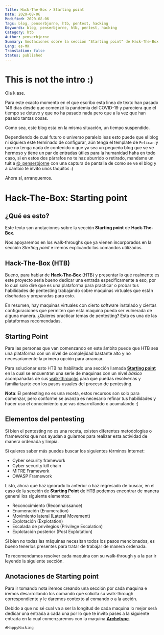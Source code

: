 ```yaml
---
Title: Hack-The-Box > Starting point
Date: 2020-08-06
Modified: 2020-08-06
Tags: blog, penserbjorne, htb, pentest, hacking
Keywords: blog, penserbjorne, htb, pentest, hacking
Category: htb
Author: penserbjorne
Summary: Anotaciones sobre la sección "Starting point" de Hack-The-Box
Lang: es-MX
Translation: false
Status: published
---
```


# This is not the intro :)

Ola k ase.

Para este exacto momento en el que escribo esta linea de texto han pasado 146
días desde que comenzó la pandemia del COVID-19 y pareciera que el tiempo se
detuvo y que no ha pasado nada pero que a la vez que han pasado tantas cosas.

Como sea, este blog esta en la misma situación, un tiempo suspendido.

Dependiendo de cual futuro o universo paralelo leas esto puede que el blog
ni siquiera este terminado de configurar, aún tenga el template de `Pelican` y
que no tenga nada de contenido o que ya sea un pequeño blog que se ve hermoso
y tiene un par de entradas útiles para la humanidad haha en todo caso, si en
estos dos párrafos no te haz aburrido o retirado, mandame un tuit a
[@_penserbjorne](https://twitter.com/_penserbjorne)
con una captura de pantalla de como se ve el blog y a cambio te invito unos
taquitos :)

Ahora sí, arranquemos.

# Hack-The-Box: Starting point

## ¿Qué es esto?

Este texto son anotaciones sobre la sección **Starting point** de
**Hack-The-Box**.

Nos apoyaremos en los walk-throughs que ya vienen incorporados en la sección
*Starting point* e iremos explicando los comandos utilizados.

## Hack-The-Box (HTB)

Bueno, para hablar de [**Hack-The-Box** (HTB)](https://www.hackthebox.eu) y
presentar lo qué realmente es este proyecto seria bueno dedicar una entrada
específicamente a eso, por lo cual solo diré que es una plataforma para
practicar o probar tus habilidades de pentesting trabajando sobre maquinas
virtuales que están diseñadas y preparadas para esto.

En resumen, hay maquinas virtuales con cierto software instalado y ciertas
configuraciones que permiten que esta maquina pueda ser vulnerada de alguna
manera. ¿Quieres practicar temas de pentesting? Esta es una de las plataformas
recomendadas.

## Starting Point

Para las personas que van comenzando en este ámbito puede que HTB sea una
plataforma con un nivel de complejidad bastante alto y no necesariamente la
primera opción para arrancar.

Para solucionar esto HTB ha habilitado una sección llamada
[**Starting point**](https://www.hackthebox.eu/home/start)
en la cual se encuentran una serie de maquinas con un nivel *básico*
acompañadas de sus [walk-throughs](https://www.wordnik.com/words/walk-through)
para que puedas resolverlas y familiarizarte con los pasos usuales del proceso
de pentesting.

**Nota**: El pentesting no es una receta, estos recursos son solo para
comenzar, pero conforme se avanza es necesario refinar tus habilidades y hacer
uso el conocimiento que vas desarrollando o acumulando :)

## Elementos del pentesting

Si bien el pentesting no es una receta, existen diferentes metodologías o
frameworks que nos ayudan a guiarnos para realizar esta actividad de manera
ordenada y limpia.

Si quieres saber más puedes buscar los siguientes términos Internet:

- Cyber security framework
- Cyber security kill chain
- MITRE Framework
- OWASP Framework

Listo, ahora que haz ignorado lo anterior o haz regresado de buscar, en el caso
de la sección de **Starting Point** de HTB podemos encontrar de manera general
los siguiente elementos:

- Reconocimiento (Reconnaissance)
- Enumeración (Enumeration)
- Movimiento lateral (Lateral Movement)
- Explotación (Explotation)
- Escalada de privilegios (Privilege Escalation)
- Explotación posterior (Post Explotation)

Si bien no todas las máquinas necesitan todos los pasos mencionados, es bueno
tenerlos presentes para tratar de trabajar de manera ordenada.

Te recomendamos resolver cada maquina con su walk-through y a la par ir leyendo
la siguiente sección.

## Anotaciones de Starting point

Para ir tomando nota iremos creando una sección por cada maquina e iremos
desarrollando los comando que solicita su walk-through correspondiente y le
daremos contexto al comando o a la acción.

Debido a que no sé cual va a ser la longitud de cada maquina lo mejor será
dedicar una entrada a cada una por lo que te invito pases a la siguiente entrada
en la cual comenzaremos con la maquina
[**Archetype**]({filename}./htb-02-starting-point-archetype.md).

`#HappyHacking`
